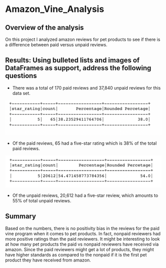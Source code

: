 # Amazon_Vine_Analysis

## Overview of the analysis
On this project I analyzed amazon reviews for pet products to see if there is a difference between paid versus unpaid reviews. 

## Results: Using bulleted lists and images of DataFrames as support, address the following questions
- There was a total of 170 paid reviews and 37,840 unpaid reviews for this data set. 

![](paid_vine.png)

- Of the paid reviews, 65 had a five-star rating which is 38% of the total paid reviews.

![](unpaid_vine.png)

- Of the unpaid reviews, 20,612 had a five-star review, which amounts to 55% of total unpaid reviews.

## Summary

Based on the numbers, there is no positivity bias in the reviews for the paid vine program when it comes to pet products. In fact, nonpaid reviewers had more positive ratings than the paid reviewers. It might be interesting to look at how many pet products the paid vs nonpaid reviewers have received via amazon. Since the paid reviewers might get a lot of products, they might have higher standards as compared to the nonpaid if it is the first pet product they have received from amazon. 